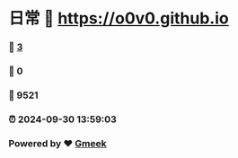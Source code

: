 # 日常 :link: https://o0v0.github.io 
### :page_facing_up: [3](https://o0v0.github.io/tag.html) 
### :speech_balloon: 0 
### :hibiscus: 9521 
### :alarm_clock: 2024-09-30 13:59:03 
### Powered by :heart: [Gmeek](https://github.com/Meekdai/Gmeek)
